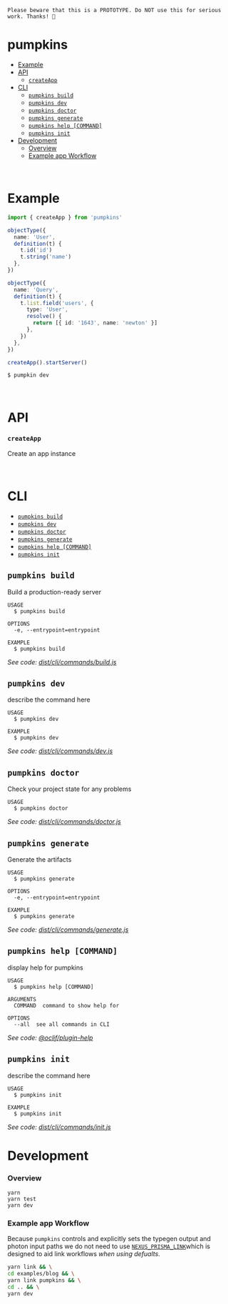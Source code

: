 ```
Please beware that this is a PROTOTYPE. Do NOT use this for serious work. Thanks! 🎃
```

# pumpkins <!-- omit in toc -->

<!-- START doctoc generated TOC please keep comment here to allow auto update -->
<!-- DON'T EDIT THIS SECTION, INSTEAD RE-RUN doctoc TO UPDATE -->

- [Example](#example)
- [API](#api)
  - [`createApp`](#createapp)
- [CLI](#cli)
  - [`pumpkins build`](#pumpkins-build)
  - [`pumpkins dev`](#pumpkins-dev)
  - [`pumpkins doctor`](#pumpkins-doctor)
  - [`pumpkins generate`](#pumpkins-generate)
  - [`pumpkins help [COMMAND]`](#pumpkins-help-command)
  - [`pumpkins init`](#pumpkins-init)
- [Development](#development)
  - [Overview](#overview)
  - [Example app Workflow](#example-app-workflow)

<!-- END doctoc generated TOC please keep comment here to allow auto update -->

<br>

# Example

```ts
import { createApp } from 'pumpkins'

objectType({
  name: 'User',
  definition(t) {
    t.id('id')
    t.string('name')
  },
})

objectType({
  name: 'Query',
  definition(t) {
    t.list.field('users', {
      type: 'User',
      resolve() {
        return [{ id: '1643', name: 'newton' }]
      },
    })
  },
})

createApp().startServer()
```

```
$ pumpkin dev
```

<br>

# API

### `createApp`

Create an app instance

<br>

# CLI

<!-- commands -->

- [`pumpkins build`](#pumpkins-build)
- [`pumpkins dev`](#pumpkins-dev)
- [`pumpkins doctor`](#pumpkins-doctor)
- [`pumpkins generate`](#pumpkins-generate)
- [`pumpkins help [COMMAND]`](#pumpkins-help-command)
- [`pumpkins init`](#pumpkins-init)

## `pumpkins build`

Build a production-ready server

```
USAGE
  $ pumpkins build

OPTIONS
  -e, --entrypoint=entrypoint

EXAMPLE
  $ pumpkins build
```

_See code: [dist/cli/commands/build.js](https://github.com/prisma-labs/pumpkins/blob/v0.0.0-sha.e03f7b2/dist/cli/commands/build.js)_

## `pumpkins dev`

describe the command here

```
USAGE
  $ pumpkins dev

EXAMPLE
  $ pumpkins dev
```

_See code: [dist/cli/commands/dev.js](https://github.com/prisma-labs/pumpkins/blob/v0.0.0-sha.e03f7b2/dist/cli/commands/dev.js)_

## `pumpkins doctor`

Check your project state for any problems

```
USAGE
  $ pumpkins doctor
```

_See code: [dist/cli/commands/doctor.js](https://github.com/prisma-labs/pumpkins/blob/v0.0.0-sha.e03f7b2/dist/cli/commands/doctor.js)_

## `pumpkins generate`

Generate the artifacts

```
USAGE
  $ pumpkins generate

OPTIONS
  -e, --entrypoint=entrypoint

EXAMPLE
  $ pumpkins generate
```

_See code: [dist/cli/commands/generate.js](https://github.com/prisma-labs/pumpkins/blob/v0.0.0-sha.e03f7b2/dist/cli/commands/generate.js)_

## `pumpkins help [COMMAND]`

display help for pumpkins

```
USAGE
  $ pumpkins help [COMMAND]

ARGUMENTS
  COMMAND  command to show help for

OPTIONS
  --all  see all commands in CLI
```

_See code: [@oclif/plugin-help](https://github.com/oclif/plugin-help/blob/v2.2.1/src/commands/help.ts)_

## `pumpkins init`

describe the command here

```
USAGE
  $ pumpkins init

EXAMPLE
  $ pumpkins init
```

_See code: [dist/cli/commands/init.js](https://github.com/prisma-labs/pumpkins/blob/v0.0.0-sha.e03f7b2/dist/cli/commands/init.js)_

<!-- commandsstop -->

# Development

### Overview

```
yarn
yarn test
yarn dev
```

### Example app Workflow

Because `pumpkins` controls and explicitly sets the typegen output and photon input paths we do not need to use [`NEXUS_PRISMA_LINK`](https://github.com/prisma-labs/nexus-prisma/blob/abe6c9c6f15f832c7af638f6f133ebd6c530584c/src/builder.ts#L115-L122)which is designed to aid link workflows _when using defualts_.

```sh
yarn link && \
cd examples/blog && \
yarn link pumpkins && \
cd .. && \
yarn dev
```
